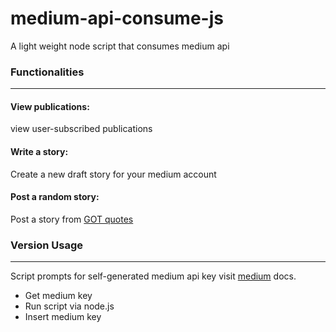 # medium-api-consume-js
A light weight node script that consumes medium api

### Functionalities
****
  
  #### View publications: 
  view user-subscribed publications
  
  #### Write a story: 
  Create a new draft story for your medium account
  
  #### Post a random story: 
  Post a story from [GOT quotes](https://got-quotes.herokuapp.com/quotes)

### Version Usage
****
Script prompts for self-generated medium api key
visit [medium](https://github.com/Medium/medium-api-docs) docs.
- Get medium key
- Run script via node.js
- Insert medium key
